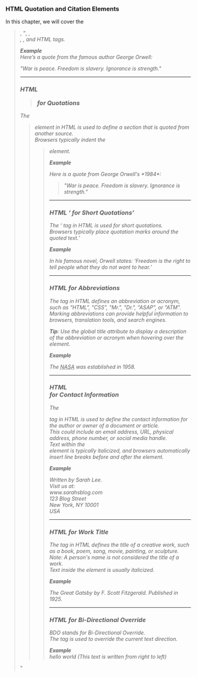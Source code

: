 ### HTML Quotation and Citation Elements

In this chapter, we will cover the <blockquote>, <q>, <abbr>, <address>, <cite>, and <bdo> HTML tags.

**Example**  
Here’s a quote from the famous author George Orwell:

"War is peace. Freedom is slavery. Ignorance is strength."

----------

### HTML <blockquote> for Quotations

The <blockquote> element in HTML is used to define a section that is quoted from another source.  
Browsers typically indent the <blockquote> element.

**Example**

<p>Here is a quote from George Orwell's *1984*:</p> <blockquote cite="https://www.george-orwell.org/1984"> "War is peace. Freedom is slavery. Ignorance is strength." </blockquote>

----------

### HTML <q> for Short Quotations

The <q> tag in HTML is used for short quotations.  
Browsers typically place quotation marks around the quoted text.

**Example**

<p>In his famous novel, Orwell states: <q>Freedom is the right to tell people what they do not want to hear.</q></p>

----------

### HTML <abbr> for Abbreviations

The <abbr> tag in HTML defines an abbreviation or acronym, such as "HTML", "CSS", "Mr.", "Dr.", "ASAP", or "ATM".  
Marking abbreviations can provide helpful information to browsers, translation tools, and search engines.

**Tip**: Use the global title attribute to display a description of the abbreviation or acronym when hovering over the element.

**Example**

<p>The <abbr title="National Aeronautics and Space Administration">NASA</abbr> was established in 1958.</p>

----------

### HTML <address> for Contact Information

The <address> tag in HTML is used to define the contact information for the author or owner of a document or article.  
This could include an email address, URL, physical address, phone number, or social media handle.  
Text within the <address> element is typically italicized, and browsers automatically insert line breaks before and after the element.

**Example**

<address> Written by Sarah Lee.<br> Visit us at:<br> www.sarahsblog.com<br> 123 Blog Street<br> New York, NY 10001<br> USA </address>

----------

### HTML <cite> for Work Title

The <cite> tag in HTML defines the title of a creative work, such as a book, poem, song, movie, painting, or sculpture.  
Note: A person's name is not considered the title of a work.  
Text inside the <cite> element is usually italicized.

**Example**

<p><cite>The Great Gatsby</cite> by F. Scott Fitzgerald. Published in 1925.</p>

----------

### HTML <bdo> for Bi-Directional Override

BDO stands for Bi-Directional Override.  
The <bdo> tag is used to override the current text direction.

**Example**  
<bdo dir="rtl">dlrow olleh</bdo> (This text is written from right to left)
